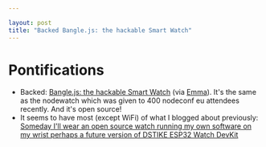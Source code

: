 ```yaml
---

layout: post
title: "Backed Bangle.js: the hackable Smart Watch"
---
```


# Pontifications

* Backed: [Bangle.js: the hackable Smart Watch](https://www.kickstarter.com/projects/gfw/banglejs-the-hackable-smart-watch) (via [Emma](https://twitter.com/triagegirl/status/1194863036864987137)). It's the same as the nodewatch which was given to 400 nodeconf eu attendees recently. And it's open source!
* It seems to have most  (except WiFi) of what I blogged about previously:  [Someday I'll wear an open source watch running my own software on my wrist perhaps a future version of DSTIKE ESP32 Watch DevKit](http://rolandtanglao.com/2019/11/13/p1-someday-i-will-have-open-source-watch-on-my-wrist/)
